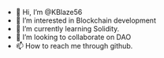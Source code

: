 - 👋 Hi, I’m @KBlaze56
- 👀 I’m interested in Blockchain development
- 🌱 I’m currently learning Solidity.
- 💞️ I’m looking to collaborate on DAO
- 📫 How to reach me through github.

<!---
KBlaze56/KBlaze56 is a ✨ special ✨ repository because its `README.md` (this file) appears on your GitHub profile.
You can click the Preview link to take a look at your changes.
--->

